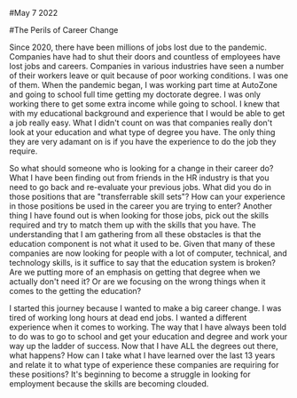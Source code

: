 #May 7 2022

#The Perils of Career Change 

Since 2020, there have been millions of jobs lost due to the pandemic. 
Companies have had to shut their doors and countless of employees have lost jobs and careers. 
Companies in various industries have seen a number of their workers leave or quit because of poor working conditions. 
I was one of them. 
When the pandemic began, I was working part time at AutoZone and going to school full time getting my doctorate degree. 
I was only working there to get some extra income while going to school. 
I knew that with my educational background and experience that I would be able to get a job really easy. 
What I didn't count on was that companies really don't look at your education and what type of degree you have. 
The only thing they are very adamant on is if you have the experience to do the job they require. 

So what should someone who is looking for a change in their career do? 
What I have been finding out from friends in the HR industry is that you need to go back and re-evaluate your previous jobs. 
What did you do in those positions that are "transferrable skill sets"? 
How can your experience in those positions be used in the career you are trying to enter? 
Another thing I have found out is when looking for those jobs, pick out the skills required and try to match them up with the skills that you have. 
The understanding that I am gathering from all these obstacles is that the education component is not what it used to be. 
Given that many of these companies are now looking for people with a lot of computer, technical, and technology skills, is it suffice to say that the education system is broken? 
Are we putting more of an emphasis on getting that degree when we actually don't need it? 
Or are we focusing on the wrong things when it comes to the getting the education? 

I started this journey because I wanted to make a big career change. 
I was tired of working long hours at dead end jobs. 
I wanted a different experience when it comes to working. 
The way that I have always been told to do was to go to school and get your education and degree and work your way up the ladder of success. 
Now that I have ALL the degrees out there, what happens? 
How can I take what I have learned over the last 13 years and relate it to what type of experience these companies are requiring for these positions? 
It's beginning to become a struggle in looking for employment because the skills are becoming clouded. 
